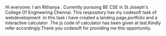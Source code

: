 Hi everyone. I am Rithanya . Currently pursuing BE CSE in St Joseph's College Of Engineering Chennai. This respository has my codesoft task of webdevelopment .In this task i have created a landing page,portfolio and a interactive calculator .The js code of calculator has been given at last.Kindly refer accordingly.Thank you codesoft for providing me this opportunity.
